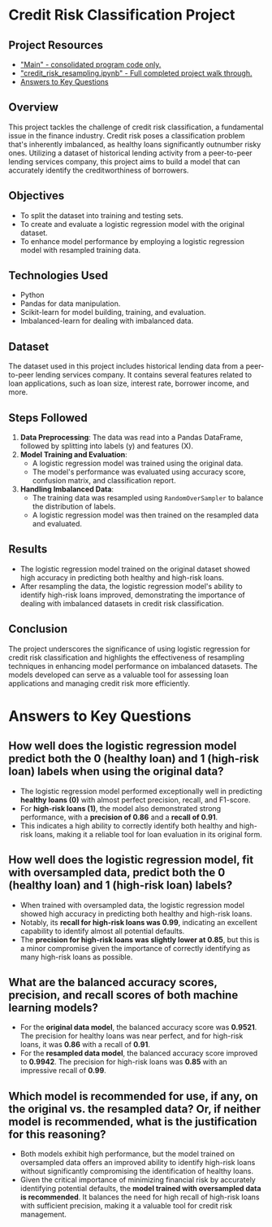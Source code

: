 # Credit Risk Classification Project

## Project Resources
- ["Main" - consolidated program code only.](https://github.com/jancichocki/Module_12_Challenge/blob/main/Main.ipynb)
- ["credit_risk_resampling.ipynb" - Full completed project walk through.](https://github.com/jancichocki/Module_12_Challenge/blob/main/credit_risk_resampling.ipynb)
- [Answers to Key Questions](#answers-to-key-questions)

## Overview
This project tackles the challenge of credit risk classification, a fundamental issue in the finance industry. Credit risk poses a classification problem that's inherently imbalanced, as healthy loans significantly outnumber risky ones. Utilizing a dataset of historical lending activity from a peer-to-peer lending services company, this project aims to build a model that can accurately identify the creditworthiness of borrowers.

## Objectives
- To split the dataset into training and testing sets.
- To create and evaluate a logistic regression model with the original dataset.
- To enhance model performance by employing a logistic regression model with resampled training data.

## Technologies Used
- Python
- Pandas for data manipulation.
- Scikit-learn for model building, training, and evaluation.
- Imbalanced-learn for dealing with imbalanced data.

## Dataset
The dataset used in this project includes historical lending data from a peer-to-peer lending services company. It contains several features related to loan applications, such as loan size, interest rate, borrower income, and more.

## Steps Followed
1. **Data Preprocessing**: The data was read into a Pandas DataFrame, followed by splitting into labels (y) and features (X).
2. **Model Training and Evaluation**:
   - A logistic regression model was trained using the original data.
   - The model's performance was evaluated using accuracy score, confusion matrix, and classification report.
3. **Handling Imbalanced Data**:
   - The training data was resampled using `RandomOverSampler` to balance the distribution of labels.
   - A logistic regression model was then trained on the resampled data and evaluated.

## Results
- The logistic regression model trained on the original dataset showed high accuracy in predicting both healthy and high-risk loans.
- After resampling the data, the logistic regression model's ability to identify high-risk loans improved, demonstrating the importance of dealing with imbalanced datasets in credit risk classification.

## Conclusion
The project underscores the significance of using logistic regression for credit risk classification and highlights the effectiveness of resampling techniques in enhancing model performance on imbalanced datasets. The models developed can serve as a valuable tool for assessing loan applications and managing credit risk more efficiently.

# Answers to Key Questions

## How well does the logistic regression model predict both the 0 (healthy loan) and 1 (high-risk loan) labels when using the original data?

- The logistic regression model performed exceptionally well in predicting **healthy loans (0)** with almost perfect precision, recall, and F1-score. 
- For **high-risk loans (1)**, the model also demonstrated strong performance, with a **precision of 0.86** and a **recall of 0.91**. 
- This indicates a high ability to correctly identify both healthy and high-risk loans, making it a reliable tool for loan evaluation in its original form.

## How well does the logistic regression model, fit with oversampled data, predict both the 0 (healthy loan) and 1 (high-risk loan) labels?

- When trained with oversampled data, the logistic regression model showed high accuracy in predicting both healthy and high-risk loans.
- Notably, its **recall for high-risk loans was 0.99**, indicating an excellent capability to identify almost all potential defaults. 
- The **precision for high-risk loans was slightly lower at 0.85**, but this is a minor compromise given the importance of correctly identifying as many high-risk loans as possible.

## What are the balanced accuracy scores, precision, and recall scores of both machine learning models?

- For the **original data model**, the balanced accuracy score was **0.9521**. The precision for healthy loans was near perfect, and for high-risk loans, it was **0.86** with a recall of **0.91**.
- For the **resampled data model**, the balanced accuracy score improved to **0.9942**. The precision for high-risk loans was **0.85** with an impressive recall of **0.99**.

## Which model is recommended for use, if any, on the original vs. the resampled data? Or, if neither model is recommended, what is the justification for this reasoning?

- Both models exhibit high performance, but the model trained on oversampled data offers an improved ability to identify high-risk loans without significantly compromising the identification of healthy loans.
- Given the critical importance of minimizing financial risk by accurately identifying potential defaults, the **model trained with oversampled data is recommended**. It balances the need for high recall of high-risk loans with sufficient precision, making it a valuable tool for credit risk management.

